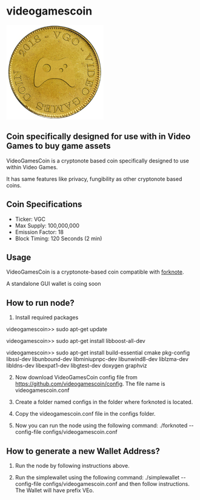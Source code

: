 # videogamescoin

![VideoGamesCoin Logo](/vgc_logo.png)

Coin specifically designed for use with in Video Games to buy game assets
---
VideoGamesCoin is a cryptonote based coin specifically designed to use within Video Games.

It has same features like privacy, fungibility as other cryptonote based coins.

## Coin Specifications
* Ticker: VGC
* Max Supply: 100,000,000
* Emission Factor: 18
* Block Timing: 120 Seconds (2 min)

## Usage
VideoGamesCoin is a cryptonote-based coin compatible with [forknote](https://github.com/forknote/forknote).

A standalone GUI wallet is coing soon

## How to run node?

1. Install required packages

videogamescoin>> sudo apt-get update

videogamescoin>> sudo apt-get install libboost-all-dev

videogamescoin>> sudo apt-get install build-essential cmake pkg-config libssl-dev libunbound-dev libminiupnpc-dev libunwind8-dev liblzma-dev libldns-dev libexpat1-dev libgtest-dev doxygen graphviz


2. Now download VideoGamesCoin config file from https://github.com/videogamescoin/config. The file name is videogamescoin.conf

3. Create a folder named configs in the folder where forknoted is located.

4. Copy the videogamescoin.conf file in the configs folder.

5. Now you can run the node using the following command: ./forknoted --config-file configs/videogamescoin.conf

## How to generate a new Wallet Address?

1. Run the node by following instructions above.

2. Run the simplewallet using the following command: ./simplewallet --config-file configs/videogamescoin.conf and then follow instructions. The Wallet will have prefix VEo.
